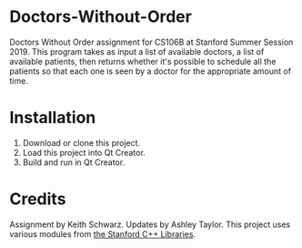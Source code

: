 # Doctors-Without-Order
Doctors Without Order assignment for CS106B at Stanford Summer Session 2019. This program takes as input a list of available doctors, a list of available patients, then returns whether it's possible to schedule all the patients so that each one is seen by a doctor for the appropriate amount of time.

# Installation
1. Download or clone this project.
2. Load this project into Qt Creator.
3. Build and run in Qt Creator.

# Credits
Assignment by Keith Schwarz. Updates by Ashley Taylor. This project uses various modules from [the Stanford C++ Libraries](http://web.stanford.edu/~stepp/cppdoc/).